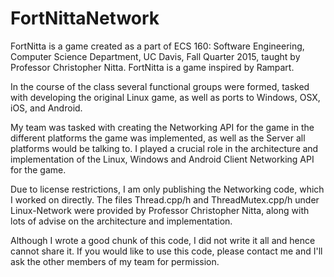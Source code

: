 # FortNittaNetwork

FortNitta is a game created as a part of ECS 160: Software Engineering, Computer Science Department, UC Davis, Fall Quarter 2015, taught by Professor Christopher Nitta. FortNitta is a game inspired by Rampart. 

In the course of the class several functional groups were formed, tasked with developing the original Linux game, as well as ports to Windows, OSX, iOS, and Android.

My team was tasked with creating the Networking API for the game in the different platforms the game was implemented, as well as the Server all platforms would be talking to. I played a crucial role in the architecture and implementation of the Linux, Windows and Android Client Networking API for the game.

Due to license restrictions, I am only publishing the Networking code, which I worked on directly. The files Thread.cpp/h and ThreadMutex.cpp/h under Linux-Network were provided by Professor Christopher Nitta, along with lots of advise on the architecture and implementation.

Although I wrote a good chunk of this code, I did not write it all and hence cannot share it. If you would like to use this code, please contact me and I'll ask the other members of my team for permission. 
